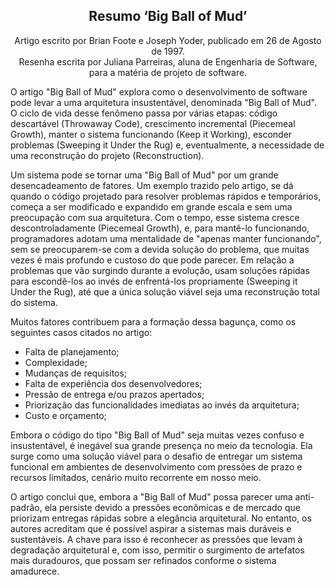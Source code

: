 <h2 align="center">Resumo ‘Big Ball of Mud’</h2>
<p align="center">Artigo escrito por Brian Foote e Joseph Yoder, publicado em 26 de Agosto de 1997.<br>
Resenha escrita por Juliana Parreiras, aluna de Engenharia de Software, para a matéria de projeto de software.</p>

O artigo "Big Ball of Mud" explora como o desenvolvimento de software pode levar a uma arquitetura insustentável, denominada "Big Ball of Mud". O ciclo de vida desse fenômeno passa por várias etapas: código descartável (Throwaway Code), crescimento incremental (Piecemeal Growth), manter o sistema funcionando (Keep it Working), esconder problemas (Sweeping it Under the Rug) e, eventualmente, a necessidade de uma reconstrução do projeto (Reconstruction).

Um sistema pode se tornar uma "Big Ball of Mud" por um grande desencadeamento de fatores. Um exemplo trazido pelo artigo, se dá quando o código projetado para resolver problemas rápidos e temporários, começa a ser modificado e expandido em grande escala e sem uma preocupação com sua arquitetura. Com o tempo, esse sistema cresce descontroladamente (Piecemeal Growth), e, para mantê-lo funcionando, programadores adotam uma mentalidade de "apenas manter funcionando", sem se preocuparem-se com a devida solução do problema, que muitas vezes é mais profundo e custoso do que pode parecer. Em relação a problemas que vão surgindo durante a evolução, usam soluções rápidas para escondê-los ao invés de enfrentá-los propriamente (Sweeping it Under the Rug), até que a única solução viável seja uma reconstrução total do sistema.

Muitos fatores contribuem para a formação dessa bagunça, como os seguintes casos citados no artigo: 

* Falta de planejamento;
* Complexidade;
* Mudanças de requisitos;
* Falta de experiência dos desenvolvedores;
* Pressão de entrega e/ou prazos apertados;
* Priorização das funcionalidades imediatas ao invés da arquitetura;
* Custo e orçamento;

Embora o código do tipo "Big Ball of Mud" seja muitas vezes confuso e insustentável, é inegável sua grande presença no meio da tecnologia. Ela surge como uma solução viável para o desafio de entregar um sistema funcional em ambientes de desenvolvimento com pressões de prazo e recursos limitados, cenário muito recorrente em nosso meio.

O artigo conclui que, embora a "Big Ball of Mud" possa parecer uma anti-padrão, ela persiste devido a pressões econômicas e de mercado que priorizam entregas rápidas sobre a elegância arquitetural. No entanto, os autores acreditam que é possível aspirar a sistemas mais duráveis e sustentáveis. A chave para isso é reconhecer as pressões que levam à degradação arquitetural e, com isso, permitir o surgimento de artefatos mais duradouros, que possam ser refinados conforme o sistema amadurece.


